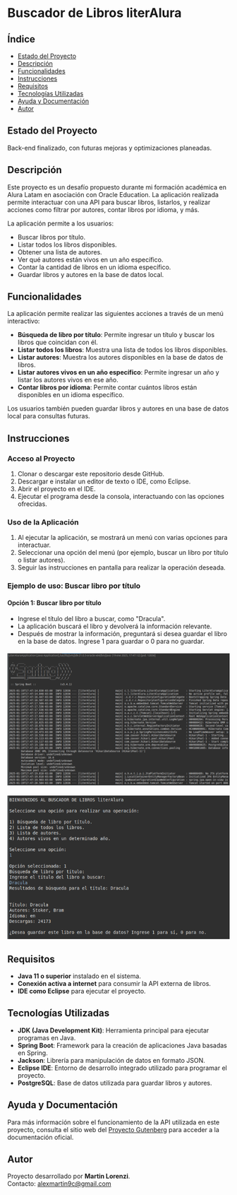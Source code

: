 # Buscador de Libros literAlura

## Índice

- [Estado del Proyecto](#estado-del-proyecto)
- [Descripción](#descripción)
- [Funcionalidades](#funcionalidades)
- [Instrucciones](#instrucciones)
- [Requisitos](#requisitos)
- [Tecnologías Utilizadas](#tecnologías-utilizadas)
- [Ayuda y Documentación](#ayuda-y-documentación)
- [Autor](#autor)

## Estado del Proyecto

Back-end finalizado, con futuras mejoras y optimizaciones planeadas.

## Descripción

Este proyecto es un desafío propuesto durante mi formación académica en Alura Latam en asociación con Oracle Education. La aplicación realizada permite interactuar con una API para buscar libros, listarlos, y realizar acciones como filtrar por autores, contar libros por idioma, y más.

La aplicación permite a los usuarios:

- Buscar libros por título.
- Listar todos los libros disponibles.
- Obtener una lista de autores.
- Ver qué autores están vivos en un año específico.
- Contar la cantidad de libros en un idioma específico.
- Guardar libros y autores en la base de datos local.

## Funcionalidades

La aplicación permite realizar las siguientes acciones a través de un menú interactivo:

- **Búsqueda de libro por título**: Permite ingresar un título y buscar los libros que coincidan con él.
- **Listar todos los libros**: Muestra una lista de todos los libros disponibles.
- **Listar autores**: Muestra los autores disponibles en la base de datos de libros.
- **Listar autores vivos en un año específico**: Permite ingresar un año y listar los autores vivos en ese año.
- **Contar libros por idioma**: Permite contar cuántos libros están disponibles en un idioma específico.

Los usuarios también pueden guardar libros y autores en una base de datos local para consultas futuras.

## Instrucciones

### Acceso al Proyecto

1. Clonar o descargar este repositorio desde GitHub.
2. Descargar e instalar un editor de texto o IDE, como Eclipse.
3. Abrir el proyecto en el IDE.
4. Ejecutar el programa desde la consola, interactuando con las opciones ofrecidas.

### Uso de la Aplicación

1. Al ejecutar la aplicación, se mostrará un menú con varias opciones para interactuar.
2. Seleccionar una opción del menú (por ejemplo, buscar un libro por título o listar autores).
3. Seguir las instrucciones en pantalla para realizar la operación deseada.

### Ejemplo de uso: Buscar libro por título

#### Opción 1: Buscar libro por título

- Ingrese el título del libro a buscar, como "Dracula".
- La aplicación buscará el libro y devolverá la información relevante.
- Después de mostrar la información, preguntará si desea guardar el libro en la base de datos. Ingrese 1 para guardar o 0 para no guardar.

#### ![Captura de pantalla 1](img/arranque.png)

#### ![Captura de pantalla 2](img/busquedaXtitulo.png)

## Requisitos

- **Java 11 o superior** instalado en el sistema.
- **Conexión activa a internet** para consumir la API externa de libros.
- **IDE como Eclipse** para ejecutar el proyecto.

## Tecnologías Utilizadas

- **JDK (Java Development Kit)**: Herramienta principal para ejecutar programas en Java.
- **Spring Boot**: Framework para la creación de aplicaciones Java basadas en Spring.
- **Jackson**: Librería para manipulación de datos en formato JSON.
- **Eclipse IDE**: Entorno de desarrollo integrado utilizado para programar el proyecto.
- **PostgreSQL**: Base de datos utilizada para guardar libros y autores.

## Ayuda y Documentación

Para más información sobre el funcionamiento de la API utilizada en este proyecto, consulta el sitio web del [Proyecto Gutenberg](https://www.gutenberg.org/) para acceder a la documentación oficial.

## Autor

Proyecto desarrollado por **Martin Lorenzi**.  
Contacto: [alexmartin9c@gmail.com](mailto:alexmartin9c@gmail.com)

